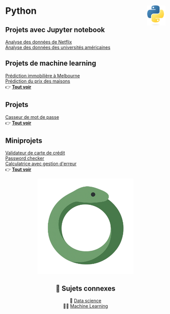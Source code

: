# **Python** <a href="docs"><img align="right" src="assets/logo/Python-logo-notext.svg" alt="Python" height="64px"></a>
## **Projets avec Jupyter notebook**
[Analyse des données de Netflix](Anaconda/netflix)  
[Analyse des données des universités américaines](Anaconda/usUniversities)
## **Projets de machine learning**
[Prédiction immobilière à Melbourne](https://github.com/MiKL5/machineLearning/blob/master/projects/melbourne)  
[Prédiction du prix des maisons](https://github.com/MiKL5/machineLearning/blob/master/projects/house)  
👉 [**Tout voir**](https://github.com/MiKL5/machineLearning)
## **Projets**
[Casseur de mot de passe](projets/psswdBreaker) <!--<kbd>_**Wip**_</kbd>-->  <!-- [Jeu Snake](projects/snake) - _(soon)_  -->  
👉 [**Tout voir**](projets)
## Miniprojets
[Validateur de carte de crédit](miniProjets/creditCardValidator)  
[Password checker](exercises/more/passwordChecker)  
[Calculatrice avec gestion d'erreur](exercises/more/calculatorWithErrorHandling)  
👉 [**Tout voir**](miniProjets)
<!-- ## [**Exercices**](exercises) -->
<div align="center"><a href="Anaconda"><img src="assets/images/snake.png" alt="Python" width="300px"></a>
<h2 align="center"><b>🔗 Sujets connexes</b></h2>

🧠 [Data science](https://github.com/MiKL5/DataScience)  
🤖🧠 [Machine Learning](https://github.com/MiKL5/machineLearning)